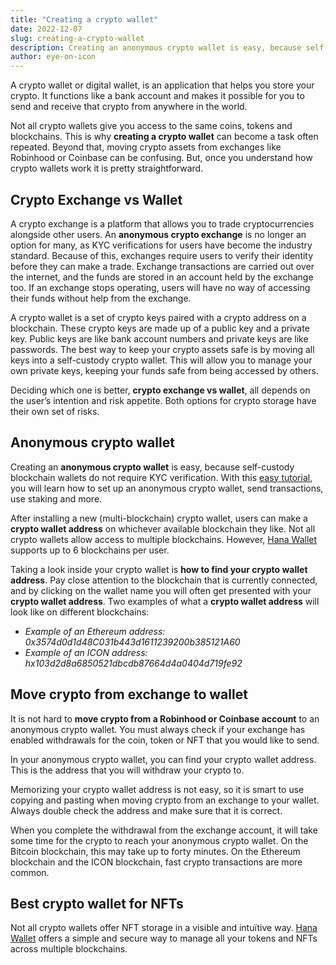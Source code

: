 ```yaml
---
title: "Creating a crypto wallet"
date: 2022-12-07
slug: creating-a-crypto-wallet
description: Creating an anonymous crypto wallet is easy, because self-custody blockchain wallets do not require KYC verification.
author: eye-on-icon
---
```


A crypto wallet or digital wallet, is an application that helps you store your crypto. It functions like a bank account and makes it possible for you to send and receive that crypto from anywhere in the world.

Not all crypto wallets give you access to the same coins, tokens and blockchains. This is why **creating a crypto wallet** can become a task often repeated. Beyond that, moving crypto assets from exchanges like Robinhood or Coinbase can be confusing. But, once you understand how crypto wallets work it is pretty straightforward.

## Crypto Exchange vs Wallet

A crypto exchange is a platform that allows you to trade cryptocurrencies alongside other users. An **anonymous crypto exchange** is no longer an option for many, as KYC verifications for users have become the industry standard. Because of this, exchanges require users to verify their identity before they can make a trade. Exchange transactions are carried out over the internet, and the funds are stored in an account held by the exchange too. If an exchange stops operating, users will have no way of accessing their funds without help from the exchange.

A crypto wallet is a set of crypto keys paired with a crypto address on a blockchain. These crypto keys are made up of a public key and a private key. Public keys are like bank account numbers and private keys are like passwords. The best way to keep your crypto assets safe is by moving all keys into a self-custody crypto wallet. This will allow you to manage your own private keys, keeping your funds safe from being accessed by others.

Deciding which one is better, **crypto exchange vs wallet**, all depends on the user’s intention and risk appetite. Both options for crypto storage have their own set of risks.

## Anonymous crypto wallet

Creating an **anonymous crypto wallet** is easy, because self-custody blockchain wallets do not require KYC verification. With this [easy tutorial](https://icon.community/blog/2022/icon-wallet/), you will learn how to set up an anonymous crypto wallet, send transactions, use staking and more.

After installing a new (multi-blockchain) crypto wallet, users can make a **crypto wallet address** on whichever available blockchain they like. Not all crypto wallets allow access to multiple blockchains. However, [Hana Wallet](https://hanawallet.io/) supports up to 6 blockchains per user.

Taking a look inside your crypto wallet is **how to find your crypto wallet address**. Pay close attention to the blockchain that is currently connected, and by clicking on the wallet name you will often get presented with your **crypto wallet address**. Two examples of what a **crypto wallet address** will look like on different blockchains:

* *Example of an Ethereum address: 0x3574d0d1d48C031b443d1611239200b385121A60*
* *Example of an ICON address: hx103d2d8a6850521dbcdb87664d4a0404d719fe92*

## Move crypto from exchange to wallet
It is not hard to **move crypto from a Robinhood or Coinbase account** to an anonymous crypto wallet. You must always check if your exchange has enabled withdrawals for the coin, token or NFT that you would like to send. 

In your anonymous crypto wallet, you can find your crypto wallet address. This is the address that you will withdraw your crypto to.

Memorizing your crypto wallet address is not easy, so it is smart to use copying and pasting when moving crypto from an exchange to your wallet. Always double check the address and make sure that it is correct.

When you complete the withdrawal from the exchange account, it will take some time for the crypto to reach your anonymous crypto wallet. On the Bitcoin blockchain, this may take up to forty minutes. On the Ethereum blockchain and the ICON blockchain, fast crypto transactions are more common.

## Best crypto wallet for NFTs
Not all crypto wallets offer NFT storage in a visible and intuïtive way. [Hana Wallet]((https://hanawallet.io/)) offers a simple and secure way to manage all your tokens and NFTs across multiple blockchains.
